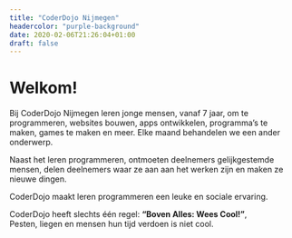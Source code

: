 ```yaml
---
title: "CoderDojo Nijmegen"
headercolor: "purple-background"
date: 2020-02-06T21:26:04+01:00
draft: false
---
```


# Welkom!
Bij CoderDojo Nijmegen leren jonge mensen, vanaf 7 jaar, om te programmeren, websites bouwen, apps ontwikkelen, programma’s te maken, games te maken en meer. 
Elke maand behandelen we een ander onderwerp. 

Naast het leren programmeren, ontmoeten deelnemers gelijkgestemde mensen, delen deelnemers waar ze aan aan het werken zijn en maken ze nieuwe dingen. 

CoderDojo maakt leren programmeren een leuke en sociale ervaring. 

CoderDojo heeft slechts één regel: **“Boven Alles: Wees Cool!”**,  
Pesten, liegen en mensen hun tijd verdoen is niet cool.
